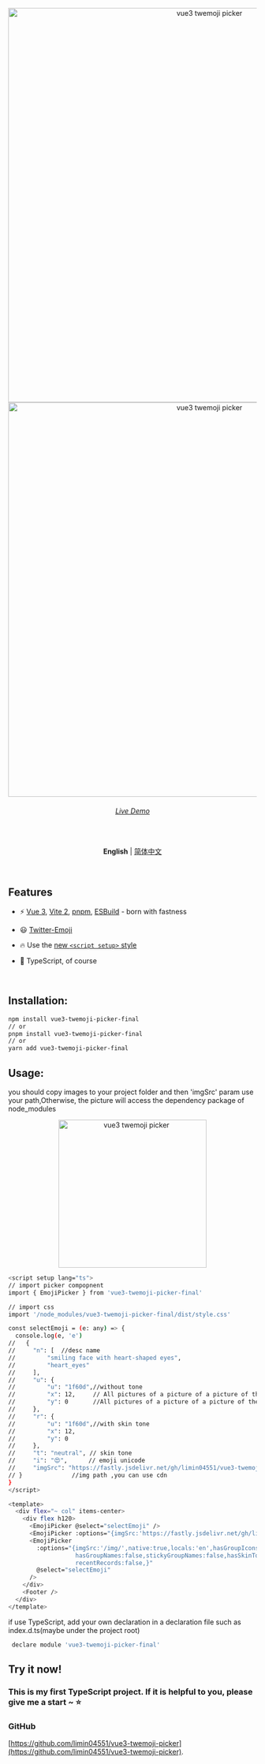 <p align='center'>

  <img src='https://s1.ax1x.com/2022/05/24/XPBPIO.png' alt='vue3 twemoji picker' width='800'/>
  <img src='https://s1.ax1x.com/2022/05/24/XPBZQA.png' alt='vue3 twemoji picker' width='800'/>
</p>

<h6 align='center'>
<a href="https://vue3-twemoji-picker.netlify.app/">Live Demo</a>
</h6>

<br>

<p align='center'>
<b>English</b> | <a href="https://github.com/limin04551/vue3-twemoji-picker/blob/main/README.zh-CN.md">简体中文</a>
<!-- Contributors: Thanks for geting interested, however we DON'T accept new transitions to the README, thanks. -->
</p>
<br>

## Features

- ⚡️ [Vue 3](https://github.com/vuejs/vue-next), [Vite 2](https://github.com/vitejs/vite), [pnpm](https://pnpm.js.org/), [ESBuild](https://github.com/evanw/esbuild) - born with fastness

- 😃 [Twitter-Emoji](https://github.com/twitter/twemoji)

- 🔥 Use the [new `<script setup>` style](https://github.com/vuejs/rfcs/pull/227)

- 🦾 TypeScript, of course
<br>

## Installation:
```bash
npm install vue3-twemoji-picker-final
// or
pnpm install vue3-twemoji-picker-final
// or
yarn add vue3-twemoji-picker-final
```

## Usage:
you should copy images to your project folder and then 'imgSrc' param use your path,Otherwise, the picture will access the dependency package of node_modules

<p align='center'>
  <img src='https://s1.ax1x.com/2022/05/25/XkdwCD.png' alt='vue3 twemoji picker' width='300'/>
</p>

```bash
<script setup lang="ts">
// import picker compopnent
import { EmojiPicker } from 'vue3-twemoji-picker-final'

// import css
import '/node_modules/vue3-twemoji-picker-final/dist/style.css'

const selectEmoji = (e: any) => {
  console.log(e, 'e')
//   {
//     "n": [  //desc name
//         "smiling face with heart-shaped eyes",
//         "heart_eyes"
//     ],
//     "u": {
//         "u": "1f60d",//without tone
//         "x": 12,     // All pictures of a picture of a picture of the x coordinates
//         "y": 0       //All pictures of a picture of a picture of the y coordinates
//     },
//     "r": {
//         "u": "1f60d",//with skin tone
//         "x": 12,
//         "y": 0
//     },
//     "t": "neutral", // skin tone
//     "i": "😍",      // emoji unicode
//     "imgSrc": "https://fastly.jsdelivr.net/gh/limin04551/vue3-twemoji-picker/public/img/svg/1f60d.svg"
// }              //img path ,you can use cdn
}
</script>

<template>
  <div flex="~ col" items-center>
    <div flex h120>
      <EmojiPicker @select="selectEmoji" />
      <EmojiPicker :options="{imgSrc:'https://fastly.jsdelivr.net/gh/limin04551/vue3-twemoji-picker/public/img/','locals':'en'}" @select="selectEmoji" />
      <EmojiPicker
        :options="{imgSrc:'/img/',native:true,locals:'en',hasGroupIcons:true,hasSearch:false,
                   hasGroupNames:false,stickyGroupNames:false,hasSkinTones:false,
                   recentRecords:false,}"
        @select="selectEmoji"
      />
    </div>
    <Footer />
  </div>
</template>

```

if use TypeScript, add your own declaration in a declaration file such as index.d.ts(maybe under the project root)

```javascript
 declare module 'vue3-twemoji-picker-final'
```

## Try it now!
### This is my first TypeScript project. If it is helpful to you, please give me a start ~ ⭐️

### GitHub 

[https://github.com/limin04551/vue3-twemoji-picker](https://github.com/limin04551/vue3-twemoji-picker).




